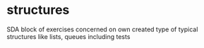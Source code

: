 # structures
SDA block of exercises concerned on own created type of typical structures like lists, queues including tests

